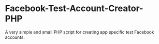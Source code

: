 Facebook-Test-Account-Creator-PHP
=================================

A very simple and small PHP script for creating app specific test Facebook accounts.